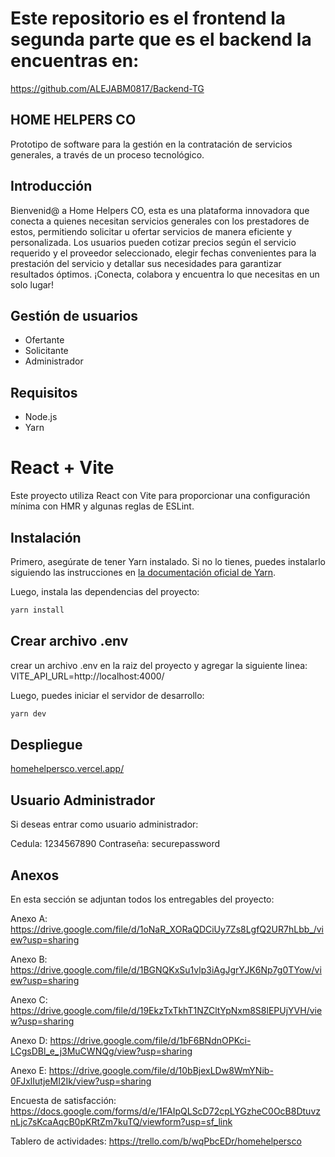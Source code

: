# Este repositorio es el frontend la segunda parte que es el backend la encuentras en:
https://github.com/ALEJABM0817/Backend-TG

##  HOME HELPERS CO


Prototipo de software para la gestión en la contratación de servicios generales, a través de un proceso tecnológico. 

## Introducción
Bienvenid@ a Home Helpers CO, esta es una plataforma innovadora que conecta a quienes necesitan servicios generales con los prestadores de estos, permitiendo solicitar u ofertar servicios de manera eficiente y personalizada. Los usuarios pueden cotizar precios según el servicio requerido y el proveedor seleccionado, elegir fechas convenientes para la prestación del servicio y detallar sus necesidades para garantizar resultados óptimos. ¡Conecta, colabora y encuentra lo que necesitas en un solo lugar!

## Gestión de usuarios

- Ofertante
- Solicitante
- Administrador

## Requisitos

- Node.js
- Yarn
  
# React + Vite

Este proyecto utiliza React con Vite para proporcionar una configuración mínima con HMR y algunas reglas de ESLint.

## Instalación

Primero, asegúrate de tener Yarn instalado. Si no lo tienes, puedes instalarlo siguiendo las instrucciones en [la documentación oficial de Yarn](https://classic.yarnpkg.com/en/docs/install).

Luego, instala las dependencias del proyecto:

```bash
yarn install
```
## Crear archivo .env

crear un archivo .env en la raiz del proyecto y agregar la siguiente linea:
VITE_API_URL=http://localhost:4000/

Luego, puedes iniciar el servidor de desarrollo:

```bash
yarn dev
```
## Despliegue

[homehelpersco.vercel.app/](https://homehelpersco.vercel.app/)

## Usuario Administrador

Si deseas entrar como usuario administrador:

Cedula: 1234567890
Contraseña: securepassword

## Anexos
En esta sección se adjuntan todos los entregables del proyecto:

Anexo A: https://drive.google.com/file/d/1oNaR_XORaQDCiUy7Zs8LgfQ2UR7hLbb_/view?usp=sharing

Anexo B: https://drive.google.com/file/d/1BGNQKxSu1vlp3iAgJgrYJK6Np7g0TYow/view?usp=sharing

Anexo C: https://drive.google.com/file/d/19EkzTxTkhT1NZCltYpNxm8S8lEPUjYVH/view?usp=sharing

Anexo D: https://drive.google.com/file/d/1bF6BNdnOPKci-LCgsDBl_e_j3MuCWNQg/view?usp=sharing

Anexo E: https://drive.google.com/file/d/10bBjexLDw8WmYNib-0FJxlIutjeMI2Ik/view?usp=sharing

Encuesta de satisfacción: https://docs.google.com/forms/d/e/1FAIpQLScD72cpLYGzheC0OcB8DtuvznLjc7sKcaAqcB0pKRtZm7kuTQ/viewform?usp=sf_link

Tablero de actividades: https://trello.com/b/wqPbcEDr/homehelpersco


